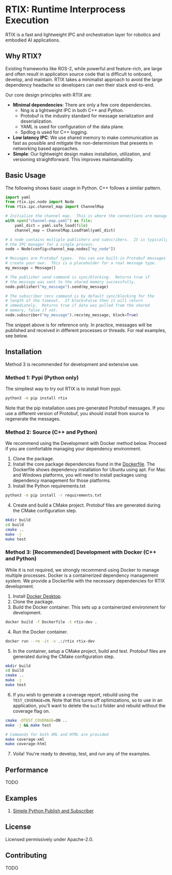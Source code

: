# RTIX: Runtime Interprocess Execution

RTIX is a fast and lightweight IPC and orchestration layer for robotics and embodied AI applications.

## Why RTIX?

Existing frameworks like ROS-2, while powerful and feature-rich, are large and often result in application source code that is difficult to onboard, develop, and maintain.  RTIX takes a minimalist approach to avoid the large dependency headache so developers can own their stack end-to-end.

Our core design principles with RTIX are:
- **Minimal dependencies**: There are only a few core dependencies.
  - Nng is a lightweight IPC in both C++ and Python.
  - Protobuf is the industry standard for message serialization and deserialization.
  - YAML is used for configuration of the data plane.
  - Spdlog is used for C++ logging.
- **Low latency IPC**: We use shared memory to make communication as fast as possible and mitigate the non-determinism that presents in networking based approaches.
- **Simple**: Our lightweight design makes installation, utilization, and versioning straightforward.  This improves maintainability.

## Basic Usage
The following shows basic usage in Python.  C++ follows a similar pattern.

```python
import yaml
from rtix.ipc.node import Node
from rtix.ipc.channel_map import ChannelMap

# Initialize the channel map.  This is where the connections are managed.
with open("channel-map.yaml") as file:
    yaml_dict = yaml.safe_load(file)
    channel_map = ChannelMap.LoadYaml(yaml_dict)

# A node contains multiple publishers and subscribers.  It is typically used as
# the IPC manager for a single process.
node = Node(config=channel_map.nodes["my_node"])

# Messages are Protobuf types.  You can use built-in Protobuf messages or
# create your own.  This is a placeholder for a real message type.
my_message = Message()

# The publisher send command is sync/blocking.  Returns true if
# the message was sent to the shared memory successfully.
node.publisher("my_message").send(my_message)

# The subscriber recv command is by default sync/blocking for the
# length of the timeout.  If block=False then it will return
# immediately.  Returns true if data was pulled from the shared
# memory, false if not.
node.subscriber("my_message").recv(my_message, block=True)
```

The snippet above is for reference only.  In practice, messages will be published and received in different processes or threads.  For real examples, see below.


## Installation
Method 3 is recommended for development and extensive use.

### Method 1: Pypi (Python only)
The simpliest way to try out RTIX is to install from pypi.
```bash
python3 -m pip install rtix
```
Note that the pip installation uses pre-generated Protobuf messages.  If you use a different version of Protobuf, you should install from source to regenerate the messages.

### Method 2: Source (C++ and Python)
We recommend using the Development with Docker method below.  Proceed if you are comfortable managing your dependency environment.

1. Clone the package.
2. Install the core package dependencies found in the [Dockerfile](./Dockerfile).  The Dockerfile shows dependency installation for Ubuntu using apt.  For Mac and Windows platforms, you will need to install packages using dependency management for those platforms.
3. Install the Python requirements.txt
```bash
python3 -m pip install -r requirements.txt
```
4. Create and build a CMake project.  Protobuf files are generated during the CMake configuration step.
```bash
mkdir build
cd build
cmake ..
make -j
make test
```

### Method 3: [Recommended] Development with Docker (C++ and Python)
While it is not required, we strongly recommend using Docker to manage multiple processes.  Docker is a containerized dependency management system.  We provide a Dockerfile with the necessary dependencies for RTIX development.

1. Install [Docker Desktop](https://www.docker.com/products/docker-desktop/).
2. Clone the package.
3. Build the Docker container.  This sets up a containerized environment for development.
```bash
docker build -f Dockerfile -t rtix-dev .
```
4. Run the Docker container.
```bash
docker run --rm -it -v .:/rtix rtix-dev
```
5. In the container, setup a CMake project, build and test.  Protobuf files are generated during the CMake configuration step.
```bash
mkdir build
cd build
cmake ..
make -j
make test
```
6. If you wish to generate a coverage report, rebuild using the `TEST_COVERAGE=ON`.  Note that this turns off optimizations, so to use in an application, you'll want to delete the `build` folder and rebuild without the coverage flag on.
```bash
cmake -DTEST_COVERAGE=ON ..
make -j && make test

# Commands for both XML and HTML are provided
make coverage-xml
make coverage-html
```
7. Voila!  You're ready to develop, test, and run any of the examples.

## Performance
TODO

## Examples
1. [Simple Python Publish and Subscriber](./examples/python_pub_sub/README.md)

## License
Licensed permissively under Apache-2.0.

## Contributing
TODO
